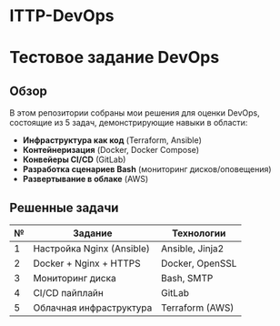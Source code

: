 # ITTP-DevOps

# Тестовое задание DevOps

## Обзор
В этом репозитории собраны мои решения для оценки DevOps, состоящие из 5 задач, демонстрирующие навыки в области:
- **Инфраструктура как код** (Terraform, Ansible)
- **Контейнеризация** (Docker, Docker Compose)
- **Конвейеры CI/CD** (GitLab)
- **Разработка сценариев Bash** (мониторинг дисков/оповещения)
- **Развертывание в облаке** (AWS)

## Решенные задачи
| № | Задание                  | Технологии               |
|---|--------------------------|--------------------------|
| 1 | Настройка Nginx (Ansible)| Ansible, Jinja2          |
| 2 | Docker + Nginx + HTTPS   | Docker, OpenSSL          |
| 3 | Мониторинг диска         | Bash, SMTP               |
| 4 | CI/CD пайплайн           | GitLab           |
| 5 | Облачная инфраструктура  | Terraform (AWS) |
